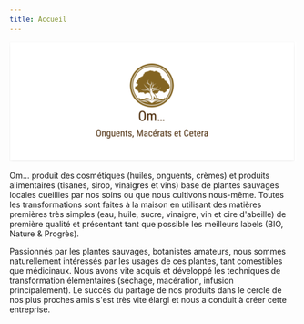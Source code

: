 ```yaml
---
title: Accueil
---
```

![Logo Om…](https://raw.githubusercontent.com/OlivierLM/test-website-repo-3796/main/images/logo.png)

Om… produit des cosmétiques (huiles, onguents, crèmes) et produits alimentaires (tisanes, sirop, vinaigres et vins) base de plantes sauvages locales cueillies par nos soins ou que nous cultivons nous-même.  Toutes les transformations sont faites à la maison en utilisant des matières premières très simples (eau, huile, sucre, vinaigre, vin et cire d'abeille) de première qualité et présentant tant que possible les meilleurs labels (BIO, Nature & Progrès).

Passionnés par les plantes sauvages, botanistes amateurs, nous sommes naturellement intéressés par les usages de ces plantes, tant comestibles que médicinaux.  Nous avons vite acquis et développé les techniques de transformation élémentaires (séchage, macération, infusion principalement).  Le succès du partage de nos produits dans le cercle de nos plus proches amis s'est très vite élargi et nous a conduit à créer cette entreprise.